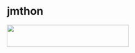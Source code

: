 # jmthon

<p align="left"><a href="https://heroku.com/deploy?template=https://github.com/ahmadyazan981/roz"> <img src="https://img.shields.io/badge/Deploy%20To%20Heroku-purple?style=for-the-badge&logo=heroku" width="320" height="58.45"/></a></p>
